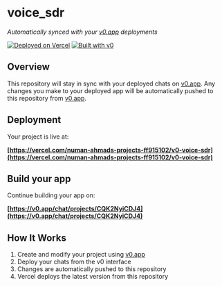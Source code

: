 # voice_sdr

*Automatically synced with your [v0.app](https://v0.app) deployments*

[![Deployed on Vercel](https://img.shields.io/badge/Deployed%20on-Vercel-black?style=for-the-badge&logo=vercel)](https://vercel.com/numan-ahmads-projects-ff915102/v0-voice-sdr)
[![Built with v0](https://img.shields.io/badge/Built%20with-v0.app-black?style=for-the-badge)](https://v0.app/chat/projects/CQK2NyiCDJ4)

## Overview

This repository will stay in sync with your deployed chats on [v0.app](https://v0.app).
Any changes you make to your deployed app will be automatically pushed to this repository from [v0.app](https://v0.app).

## Deployment

Your project is live at:

**[https://vercel.com/numan-ahmads-projects-ff915102/v0-voice-sdr](https://vercel.com/numan-ahmads-projects-ff915102/v0-voice-sdr)**

## Build your app

Continue building your app on:

**[https://v0.app/chat/projects/CQK2NyiCDJ4](https://v0.app/chat/projects/CQK2NyiCDJ4)**

## How It Works

1. Create and modify your project using [v0.app](https://v0.app)
2. Deploy your chats from the v0 interface
3. Changes are automatically pushed to this repository
4. Vercel deploys the latest version from this repository
